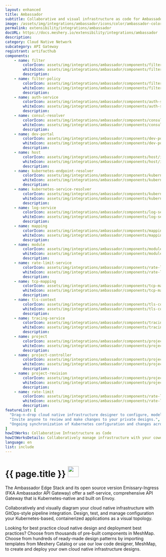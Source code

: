 ```yaml
---
layout: enhanced
title: Ambassador
subtitle: Collaborative and visual infrastructure as code for Ambassador
image: /assets/img/integrations/ambassador/icons/color/ambassador-color.svg
permalink: extensibility/integrations/ambassador
docURL: https://docs.meshery.io/extensibility/integrations/ambassador
description: 
category: Cloud Native Network
subcategory: API Gateway
registrant: artifacthub
components: 
	- name: filter
		colorIcon: assets/img/integrations/ambassador/components/filter/icons/color/filter-color.svg
		whiteIcon: assets/img/integrations/ambassador/components/filter/icons/white/filter-white.svg
		description: 
	- name: filter-policy
		colorIcon: assets/img/integrations/ambassador/components/filter-policy/icons/color/filter-policy-color.svg
		whiteIcon: assets/img/integrations/ambassador/components/filter-policy/icons/white/filter-policy-white.svg
		description: 
	- name: auth-service
		colorIcon: assets/img/integrations/ambassador/components/auth-service/icons/color/auth-service-color.svg
		whiteIcon: assets/img/integrations/ambassador/components/auth-service/icons/white/auth-service-white.svg
		description: 
	- name: consul-resolver
		colorIcon: assets/img/integrations/ambassador/components/consul-resolver/icons/color/consul-resolver-color.svg
		whiteIcon: assets/img/integrations/ambassador/components/consul-resolver/icons/white/consul-resolver-white.svg
		description: 
	- name: dev-portal
		colorIcon: assets/img/integrations/ambassador/components/dev-portal/icons/color/dev-portal-color.svg
		whiteIcon: assets/img/integrations/ambassador/components/dev-portal/icons/white/dev-portal-white.svg
		description: 
	- name: host
		colorIcon: assets/img/integrations/ambassador/components/host/icons/color/host-color.svg
		whiteIcon: assets/img/integrations/ambassador/components/host/icons/white/host-white.svg
		description: 
	- name: kubernetes-endpoint-resolver
		colorIcon: assets/img/integrations/ambassador/components/kubernetes-endpoint-resolver/icons/color/kubernetes-endpoint-resolver-color.svg
		whiteIcon: assets/img/integrations/ambassador/components/kubernetes-endpoint-resolver/icons/white/kubernetes-endpoint-resolver-white.svg
		description: 
	- name: kubernetes-service-resolver
		colorIcon: assets/img/integrations/ambassador/components/kubernetes-service-resolver/icons/color/kubernetes-service-resolver-color.svg
		whiteIcon: assets/img/integrations/ambassador/components/kubernetes-service-resolver/icons/white/kubernetes-service-resolver-white.svg
		description: 
	- name: log-service
		colorIcon: assets/img/integrations/ambassador/components/log-service/icons/color/log-service-color.svg
		whiteIcon: assets/img/integrations/ambassador/components/log-service/icons/white/log-service-white.svg
		description: 
	- name: mapping
		colorIcon: assets/img/integrations/ambassador/components/mapping/icons/color/mapping-color.svg
		whiteIcon: assets/img/integrations/ambassador/components/mapping/icons/white/mapping-white.svg
		description: 
	- name: module
		colorIcon: assets/img/integrations/ambassador/components/module/icons/color/module-color.svg
		whiteIcon: assets/img/integrations/ambassador/components/module/icons/white/module-white.svg
		description: 
	- name: rate-limit-service
		colorIcon: assets/img/integrations/ambassador/components/rate-limit-service/icons/color/rate-limit-service-color.svg
		whiteIcon: assets/img/integrations/ambassador/components/rate-limit-service/icons/white/rate-limit-service-white.svg
		description: 
	- name: tcp-mapping
		colorIcon: assets/img/integrations/ambassador/components/tcp-mapping/icons/color/tcp-mapping-color.svg
		whiteIcon: assets/img/integrations/ambassador/components/tcp-mapping/icons/white/tcp-mapping-white.svg
		description: 
	- name: tls-context
		colorIcon: assets/img/integrations/ambassador/components/tls-context/icons/color/tls-context-color.svg
		whiteIcon: assets/img/integrations/ambassador/components/tls-context/icons/white/tls-context-white.svg
		description: 
	- name: tracing-service
		colorIcon: assets/img/integrations/ambassador/components/tracing-service/icons/color/tracing-service-color.svg
		whiteIcon: assets/img/integrations/ambassador/components/tracing-service/icons/white/tracing-service-white.svg
		description: 
	- name: project
		colorIcon: assets/img/integrations/ambassador/components/project/icons/color/project-color.svg
		whiteIcon: assets/img/integrations/ambassador/components/project/icons/white/project-white.svg
		description: 
	- name: project-controller
		colorIcon: assets/img/integrations/ambassador/components/project-controller/icons/color/project-controller-color.svg
		whiteIcon: assets/img/integrations/ambassador/components/project-controller/icons/white/project-controller-white.svg
		description: 
	- name: project-revision
		colorIcon: assets/img/integrations/ambassador/components/project-revision/icons/color/project-revision-color.svg
		whiteIcon: assets/img/integrations/ambassador/components/project-revision/icons/white/project-revision-white.svg
		description: 
	- name: rate-limit
		colorIcon: assets/img/integrations/ambassador/components/rate-limit/icons/color/rate-limit-color.svg
		whiteIcon: assets/img/integrations/ambassador/components/rate-limit/icons/white/rate-limit-white.svg
		description: 
featureList: [
  "Drag-n-drop cloud native infrastructure designer to configure, model, and deploy your workloads.",
  "Invite anyone to review and make changes to your private designs.",
  "Ongoing synchronization of Kubernetes configuration and changes across any number of clusters."
]
howItWorks: Collaborative Infrastructure as Code
howItWorksDetails: Collaboratively manage infrastructure with your coworkers synchronously sharing the same designs.
language: en
list: include
---
```

<h1>{{ page.title }} <img src="{{ page.image }}" style="width: 35px; height: 35px;" /></h1>

<p>
The Ambassador Edge Stack and its open source version Emissary-Ingress (FKA Ambassador API Gateway) offer a self-service, comprehensive API Gateway that is Kubernetes-native and built on Envoy.
</p>
<p>
    Collaboratively and visually diagram your cloud native infrastructure with GitOps-style pipeline integration. Design, test, and manage configuration your Kubernetes-based, containerized applications as a visual topology.
</p>
<p>
    Looking for best practice cloud native design and deployment best practices? Choose from thousands of pre-built components in MeshMap. Choose from hundreds of ready-made design patterns by importing templates from Meshery Catalog or use our low code designer, MeshMap, to create and deploy your own cloud native infrastructure designs.
</p>

